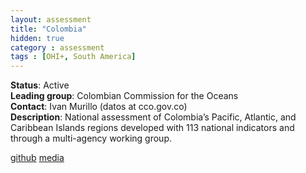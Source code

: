 ```yaml
---
layout: assessment
title: "Colombia"
hidden: true
category : assessment
tags : [OHI+, South America]
---
```


**Status**: Active  
**Leading group**: Colombian Commission for the Oceans  
**Contact**: Ivan Murillo (datos at cco.gov.co)  
**Description**: National assessment of Colombia’s Pacific, Atlantic, and Caribbean Islands regions developed with 113 national indicators and through a multi-agency working group.

[github](https://github.com/OHI-Science/col)
[media](http://www.oceanhealthindex.org/news/colombia-makes-strides-developing-independent-assessment)
